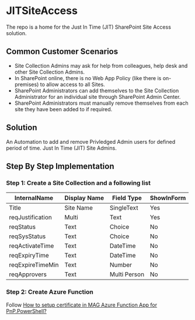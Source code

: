 # JITSiteAccess
The repo is a home for the Just In Time (JIT) SharePoint Site Access solution.

## Common Customer Scenarios

- Site Collection Admins may ask for help from colleagues, help desk and other Site Collection Admins.
- In SharePoint online, there is no Web App Policy (like there is on-premises) to allow access to all Sites.
- SharePoint Administrators can add themselves to the Site Collection Administrator for an individual site through SharePoint Admin Center.
- SharePoint Administrators must manually remove themselves from each site they have been added to if required.

## Solution

An Automation to add and remove Privledged Admin users for defined period of time. Just In Time (JIT) Site Admins.

## Step By Step Implementation

### Step 1: Create a Site Collection and a following list

| InternalName | Display Name |Field Type| ShowInForm
| ----------- | ----------- |---|----------|
| Title | Site Name |SingleText| Yes |
| reqJustification |Multi| Text | Yes |
| reqStatus | Text |Choice| No |
| reqSysStatus | Text |Choice| No |
| reqActivateTime | Text |DateTime| No |
| reqExpiryTime | Text |DateTime| No |
| reqExpireTimeMin | Text |Number| No |
| reqApprovers | Text |Multi Person| No |

### Step 2: Create Azure Function

Follow [How to setup certificate in MAG Azure Function App for PnP.PowerShell?](https://pankajsurti.wordpress.com/2021/06/11/how-to-setup-certificate-in-mag-azure-function-app-for-pnp-powershell/)
